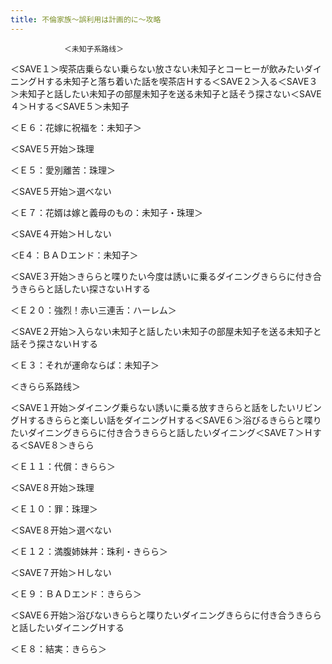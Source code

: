 ```yaml
---
title: 不倫家族～誤利用は計画的に～攻略
---
```


                ＜未知子系路线＞

＜SAVE１＞喫茶店乗らない乗らない放さない未知子とコーヒーが飲みたいダイニングＨする未知子と落ち着いた話を喫茶店Ｈする＜SAVE２＞入る＜SAVE３＞未知子と話したい未知子の部屋未知子を送る未知子と話そう探さない＜SAVE４＞Ｈする＜SAVE５＞未知子

＜Ｅ６：花嫁に祝福を：未知子＞

＜SAVE５开始＞珠理

＜Ｅ５：愛別離苦：珠理＞

＜SAVE５开始＞選べない

＜Ｅ７：花婿は嫁と義母のもの：未知子・珠理＞

＜SAVE４开始＞Ｈしない

＜E４：ＢＡＤエンド：未知子＞

＜SAVE３开始＞きららと喋りたい今度は誘いに乗るダイニングきららに付き合うきららと話したい探さないＨする

＜Ｅ２０：強烈！赤い三連舌：ハーレム＞

＜SAVE２开始＞入らない未知子と話したい未知子の部屋未知子を送る未知子と話そう探さないＨする

＜Ｅ３：それが運命ならば：未知子＞

＜きらら系路线＞

＜SAVE１开始＞ダイニング乗らない誘いに乗る放すきららと話をしたいリビングＨするきららと楽しい話をダイニングＨする＜SAVE６＞浴びるきららと喋りたいダイニングきららに付き合うきららと話したいダイニング＜SAVE７＞Ｈする＜SAVE８＞きらら

＜Ｅ１１：代償：きらら＞

＜SAVE８开始＞珠理

＜Ｅ１０：罪：珠理＞

＜SAVE８开始＞選べない

＜Ｅ１２：満腹姉妹丼：珠利・きらら＞

＜SAVE７开始＞Ｈしない

＜Ｅ９：ＢＡＤエンド：きらら＞

＜SAVE６开始＞浴びないきららと喋りたいダイニングきららに付き合うきららと話したいダイニングＨする

＜Ｅ８：結実：きらら＞


              
